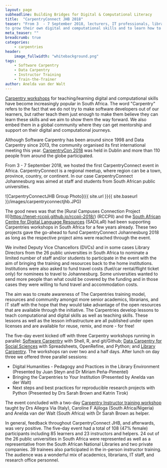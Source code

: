 ```yaml
---
layout: page
subheadline: Building Bridges for Digital & Computational Literacy
title:  "CarpentryConnect JHB 2018"
teaser: "From 3  - 7 September 2018, lecturers, IT professionals, librarians, and others came together
to grow their own digital and computational skills and to learn how to teach others."
meta_teaser: ""
breadcrumb: true
categories:
    - carpentries
header:
    image_fullwidth: "whitebackground.png"
tags:
    - Software Carpentry
    - Data Carpentry
    - Instructor Training
    - Train-the-Trainer
author: Anelda van der Walt
---
```

[Carpentry workshops](https://carpentries.org/) for teaching/learning digital and computational skills have become 
increasingly popular in South Africa. The word "Carpentry" refers to the fact that we do not try to make software developers out of our learners, but rather teach them
just enough to make them believe they can learn these skills and we aim to show them the way forward. We also embed them in
a global community where they can get mentorship and support on their digital and computational journeys.

Although Software Carpentry has been around since 1998 and Data Carpentry since 2013, the community organised its first 
international meeting this year. [CarpentryCon 2018](http://www.carpentrycon.org/) was held in Dublin and more than 110 people from
around the globe participated.

From 3 - 7 September 2018, we hosted the first CarpentryConnect event in Africa. CarpentryConnect is a regional meetup, where 
region can be a town, province, country, or continent. In our case CarpentryConnect Johannesburg was aimed at staff and students
from South African public universities.

![CarpentryConnectJHB Group Photo]({{ site.url }}{{ site.baseurl }}/images/carpentryconnectjhb.JPG)

The good news was that the [Rural Campuses Connection Project II[(https://tenet-rccpii.github.io/rccpii-2018/) (RCCPII) 
and the [South African Centre for Digital Language Resources](https://www.sadilar.org/) (SADiLaR) had been supporting 
Carpentries workshops in South Africa for a few years already. These two projects gave the go-ahead to fund CarpentryConnect
Johannesburg 2018 as long as the respective project aims were reached through the event.

We invited Deputy Vice Chancellors (DVCs) and in some cases Library Directors from the 26 public universities in 
South Africa to nominate a limited number of staff and/or students to participate in the event with the aim of bringing the training and resources back to the home institutions. 
Institutions were also asked to fund travel costs (fuel/car rental/flight ticket only) for nominees to travel to 
Johannesburg. Some universities wanted to send more people than what could be covered by the funding and in those cases 
they were willing to fund travel and accommodation costs.

The aim was to create awareness of The Carpentries training model, resources and community amongst more senior 
academics, librarians, and IT staff with the hope that they would take advantage of the open resources that are available
through the initiative. The Carpentries develop lessons to teach computational and digital skills as well as teaching skills. 
These lessons as well as the lesson infrastructure are all published under open licenses and are available for reuse, remix, and more - for free!

The five-day event kicked off with three Carpentry workshops running in parallel: 
[Software Carpentry](https://tenet-rccpii.github.io/2018-09-03-CarpentryConnect-JHB-SWC/) with Shell, R, and git/Github; 
[Data Carpentry for Social Sciences](https://tenet-rccpii.github.io/2018-09-03-CarpentryConnect-JHB-Social-Sciences/) 
with Spreadsheets, OpenRefine, and Python; and 
[Library Carpentry](https://dh-southernafrica.github.io/2018-09-03-CarpentryConnect-JHB-LC). 
The workshops ran over two and a half days. After lunch on day three we offered three parallel sessions:

- Digital Humanities - Pedagogy and Practices in the Library Environment (Presented by Juan Steyn and Dr Miriam Peña-Pimentel)
- Bringing the Carpentries to Your Institution (Presented by Anelda van der Walt)
- Next steps and best practices for reproducible research projects with Python (Presented by Drs Sarah Brown and Katrin Tirok)

The event concluded with a two-day [Carpentry Instructor training workshop](https://carpentries.github.io/instructor-training/)
taught by Drs Allegra Via (Italy), Caroline F Ajiloga (South Africa/Nigeria) and 
Anelda van der Walt (South Africa) with Dr Sarah Brown as helper.

In general, feedback throughout CarpentryConnect JHB, and afterwards, was very positive. 
The five-day event had a total of 108 (47% female) participants including 85 learners and 23 
instructors and helpers. 24 out of the 26 public universities in South Africa were represented as well as a 
representative from the South African National Libraries and two private companies. 39 trainees also participated in 
the in-person instructor training. The audience was a wonderful mix of academics, librarians, IT staff, and research office personnel. 



